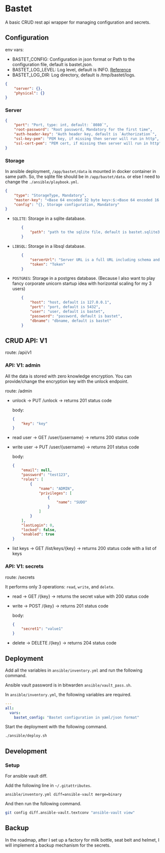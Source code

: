 # Bastet

A basic CRUD rest api wrapper for managing configuration and secrets.

## Configuration

env vars:

- BASTET_CONFIG: Configuration in json format or Path to the configuration file, default is bastet.json.
- BASTET_LOG_LEVEL: Log level, default is INFO. [Reference](https://logging.apache.org/log4j/2.x/manual/customloglevels.html)
- BASTET_LOG_DIR: Log directory, default is /tmp/bastet/logs.

```json
{
    "server": {},
    "physical": {}
}
```

### Server

```json
{
    "port": "Port, type: int, default: `8080`",
    "root-password": "Root password, Mandatory for the first time",
    "auth-header-key": "Auth header key, default is `Authorization`",
    "ssl-key-pem": "PEM key, if missing then server will run in http",
    "ssl-cert-pem": "PEM cert, if missing then server will run in http",
}
```

### Storage

In ansible deployment, `/app/bastet/data` is mounted in docker container in same path.
So, the sqlite file should be in `/app/bastet/data`. or else I need to change the `./ansible/playbook.yml`.

```json
{
    "type": "StorageType, Mandatory",
    "master-key": "<Base 64 encoded 32 byte key>:$:<Base 64 encoded 16 byte IV>, this is not recommended, set this key by using the unlock endpoint. Is Set to `random` then a random key will be generated.",
    "config": "{}, Storage configuration, Mandatory"
}
```

- `SQLITE`: Storage in a sqlite database.

    ```json
        {
            "path": "path to the sqlite file, default is bastet.sqlite3"
        }
    ```

- `LIBSQL`: Storage in a libsql database.

    ```json
        {
            "serverUrl": "Server URL is a full URL including schema and port. For example: https://test-test.turso.io",
            "token": "Token"
        }
    ```

- `POSTGRES`: Storage in a postgres database. (Because I also want to play fancy corporate unicorn startup idea with
  horizontal scaling for my 3 users)

    ```json
        {
            "host": "host, default is 127.0.0.1",
            "port": "port, default is 5432",
            "user": "user, default is bastet",
            "password": "password, default is bastet",
            "dbname": "dbname, default is bastet"
        }
    ```

## CRUD API: V1

route: /api/v1

### API: V1: admin

All the data is stored with zero knowledge encryption.
You can provide/change the encryption key with the unlock endpoint.

route: /admin

- unlock -> PUT /unlock -> returns 201 status code

  body:

    ```json
    {
        "key": "key"
    }
    ```

- read user -> GET /user/{username} -> returns 200 status code

- write user -> PUT /user/{username} -> returns 201 status code

  body:

    ```json
    {
        "email": null,
        "password": "test123",
        "roles": [
            {
                "name": "ADMIN",
                "privileges": [
                    {
                        "name": "SUDO"
                    }
                ]
            }
        ],
        "lastLogin": 0,
        "locked": false,
        "enabled": true
    }
    ```

- list keys -> GET /list/keys/{key} -> returns 200 status code with a list of keys

### API: V1: secrets

route: /secrets

It performs only 3 operations: `read`, `write`, and `delete`.

- read -> GET /{key} -> returns the secret value with 200 status code

- write -> POST /{key} -> returns 201 status code

  body:

    ```json
    {
        "secret1": "value1"
    }
    ```

- delete -> DELETE /{key} -> returns 204 status code

## Deployment

Add all the variables in `ansible/inventory.yml` and run the following command.

Ansible vault password is in bitwarden `ansible/vault_pass.sh`.

In `ansible/inventory.yml`, the following variables are required.

```yaml
---
all:
  vars:
    bastet_config: "Bastet configuration in yaml/json format"
```

Start the deployment with the following command.

```sh
./ansible/deploy.sh
```

## Development

### Setup

For ansible vault diff.

Add the following line in `~/.gitattributes`.

```gitignore
ansible/inventory.yml diff=ansible-vault merge=binary
```

And then run the following command.

```sh
git config diff.ansible-vault.textconv "ansible-vault view"
```

## Backup

In the roadmap, after I set up a factory for milk bottle, seat belt and helmet, I will implement a backup mechanism for
the secrets.
